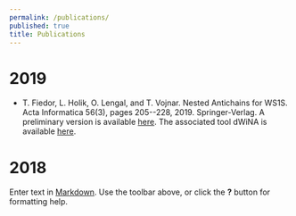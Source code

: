 ```yaml
---
permalink: /publications/
published: true
title: Publications
---
```

# 2019

* T. Fiedor, L. Holik, O. Lengal, and T. Vojnar. Nested Antichains for WS1S. Acta Informatica 56(3), pages 205--228, 2019. Springer-Verlag. A preliminary version is available [here](https://github.com/ondrik/ondrik.github.io/raw/master/publications/fhlv-acta-19-ws1s-dwina.pdf). The associated tool dWiNA is available [here]([http://www.fit.vutbr.cz/research/groups/verifit/tools/dWiNA/).

# 2018

Enter text in [Markdown](http://daringfireball.net/projects/markdown/). Use the toolbar above, or click the **?** button for formatting help.
